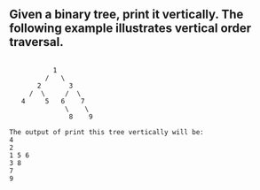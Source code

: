 ## Given a binary tree, print it vertically. The following example illustrates vertical order traversal.

```
       
           1
         /   \
       2       3
     /  \     /  \
   4     5   6    7
              \    \
               8    9            
              
The output of print this tree vertically will be:
4
2
1 5 6
3 8
7
9
